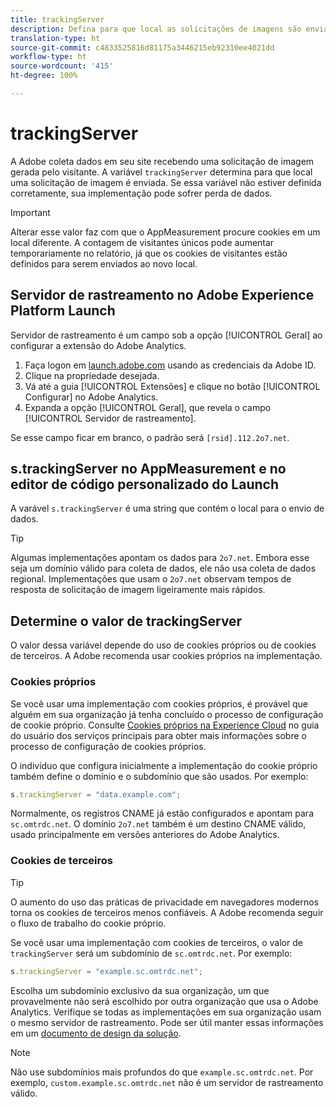 ```yaml
---
title: trackingServer
description: Defina para que local as solicitações de imagens são enviadas.
translation-type: ht
source-git-commit: c4833525816d81175a3446215eb92310ee4021dd
workflow-type: ht
source-wordcount: '415'
ht-degree: 100%

---
```



# trackingServer

A Adobe coleta dados em seu site recebendo uma solicitação de imagem gerada pelo visitante. A variável `trackingServer` determina para que local uma solicitação de imagem é enviada. Se essa variável não estiver definida corretamente, sua implementação pode sofrer perda de dados.

>[!IMPORTANT]
>
>Alterar esse valor faz com que o AppMeasurement procure cookies em um local diferente. A contagem de visitantes únicos pode aumentar temporariamente no relatório, já que os cookies de visitantes estão definidos para serem enviados ao novo local.

## Servidor de rastreamento no Adobe Experience Platform Launch

Servidor de rastreamento é um campo sob a opção [!UICONTROL Geral] ao configurar a extensão do Adobe Analytics.

1. Faça logon em [launch.adobe.com](https://launch.adobe.com) usando as credenciais da Adobe ID.
2. Clique na propriedade desejada.
3. Vá até a guia [!UICONTROL Extensões] e clique no botão [!UICONTROL Configurar] no Adobe Analytics.
4. Expanda a opção [!UICONTROL Geral], que revela o campo [!UICONTROL Servidor de rastreamento].

Se esse campo ficar em branco, o padrão será `[rsid].112.2o7.net`.

## s.trackingServer no AppMeasurement e no editor de código personalizado do Launch

A varável `s.trackingServer` é uma string que contém o local para o envio de dados.

>[!TIP]
>
>Algumas implementações apontam os dados para `2o7.net`. Embora esse seja um domínio válido para coleta de dados, ele não usa coleta de dados regional. Implementações que usam o `2o7.net` observam tempos de resposta de solicitação de imagem ligeiramente mais rápidos.

## Determine o valor de trackingServer

O valor dessa variável depende do uso de cookies próprios ou de cookies de terceiros. A Adobe recomenda usar cookies próprios na implementação.

### Cookies próprios

Se você usar uma implementação com cookies próprios, é provável que alguém em sua organização já tenha concluído o processo de configuração de cookie próprio. Consulte [Cookies próprios na Experience Cloud](https://docs.adobe.com/content/help/pt-BR/core-services/interface/ec-cookies/cookies-first-party.html) no guia do usuário dos serviços principais para obter mais informações sobre o processo de configuração de cookies próprios.

O indivíduo que configura inicialmente a implementação do cookie próprio também define o domínio e o subdomínio que são usados. Por exemplo:

```js
s.trackingServer = "data.example.com";
```

Normalmente, os registros CNAME já estão configurados e apontam para `sc.omtrdc.net`. O domínio `2o7.net` também é um destino CNAME válido, usado principalmente em versões anteriores do Adobe Analytics.

### Cookies de terceiros

>[!TIP]
>
>O aumento do uso das práticas de privacidade em navegadores modernos torna os cookies de terceiros menos confiáveis. A Adobe recomenda seguir o fluxo de trabalho do cookie próprio.

Se você usar uma implementação com cookies de terceiros, o valor de `trackingServer` será um subdomínio de `sc.omtrdc.net`. Por exemplo:

```js
s.trackingServer = "example.sc.omtrdc.net";
```

Escolha um subdomínio exclusivo da sua organização, um que provavelmente não será escolhido por outra organização que usa o Adobe Analytics. Verifique se todas as implementações em sua organização usam o mesmo servidor de rastreamento. Pode ser útil manter essas informações em um [documento de design da solução](../../prepare/solution-design.md).

>[!NOTE]
>
>Não use subdomínios mais profundos do que `example.sc.omtrdc.net`. Por exemplo, `custom.example.sc.omtrdc.net` não é um servidor de rastreamento válido.
